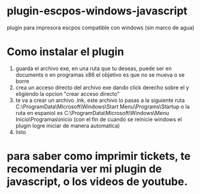# plugin-escpos-windows-javascript
plugin para impresora escpos compatible con windows (sin marco de agua)


# Como instalar el plugin
1. guarda el archivo exe, en una ruta que tu deseas, puede ser en documents o en programas x86 el objetivo es que no se mueva o se borre
2. crea un acceso directo del archivo exe dando click derecho sobre el y eligiendo la opcion "crear acceso directo"
3. te va a crear un archivo .lnk, este archivo lo pasas a la siguiente ruta C:\ProgramData\Microsoft\Windows\Start Menu\Programs\Startup o la ruta en espaniol es C:\ProgramData\Microsoft\Windows\Menu Inicio\Programas\inicio (con el fin de cuando se reinicie windows el plugin logre iniciar de manera automatica)
4. listo


# para saber como imprimir tickets, te recomendaria ver mi plugin de javascript, o los videos de youtube.
